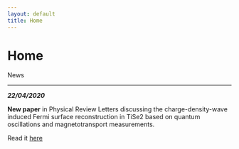```yaml
---
layout: default
title: Home
---
```


<h1>Home</h1>

News
* * *

***22/04/2020***

**New paper** in Physical Review Letters discussing the charge-density-wave induced Fermi surface reconstruction in TiSe2 based on quantum oscillations and magnetotransport measurements.

Read it [here](https://doi.org/10.1103/PhysRevLett.124.167602)
